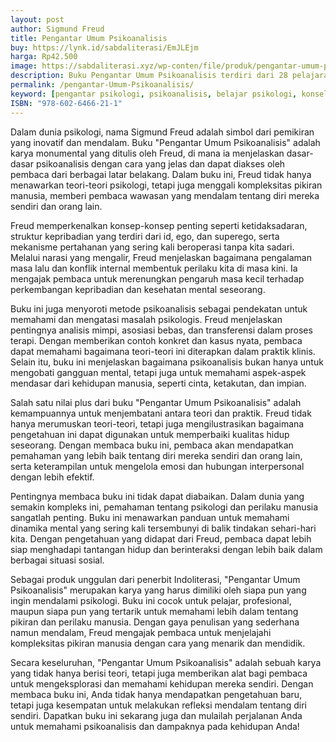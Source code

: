 ```yaml
---
layout: post
author: Sigmund Freud
title: Pengantar Umum Psikoanalisis
buy: https://lynk.id/sabdaliterasi/EmJLEjm
harga: Rp42.500
image: https://sabdaliterasi.xyz/wp-conten/file/produk/pengantar-umum-psikoanalisis.jpg
description: Buku Pengantar Umum Psikoanalisis terdiri dari 28 pelajaran yang diberikan oleh Sigmund Freud (1856-1939), pendiri psikoanalisis, selama Perang Dunia...
permalink: /pengantar-Umum-Psikoanalisis/
keyword: [pengantar psikologi, psikoanalisis, belajar psikologi, konseling, karya freud, pengantar pemikiran freud, freud]
ISBN: "978-602-6466-21-1"
---
```

<p>Dalam dunia psikologi, nama Sigmund Freud adalah simbol dari pemikiran yang inovatif dan mendalam. Buku "Pengantar Umum Psikoanalisis" adalah karya monumental yang ditulis oleh Freud, di mana ia menjelaskan dasar-dasar psikoanalisis dengan cara yang jelas dan dapat diakses oleh pembaca dari berbagai latar belakang. Dalam buku ini, Freud tidak hanya menawarkan teori-teori psikologi, tetapi juga menggali kompleksitas pikiran manusia, memberi pembaca wawasan yang mendalam tentang diri mereka sendiri dan orang lain.</p><p>Freud memperkenalkan konsep-konsep penting seperti ketidaksadaran, struktur kepribadian yang terdiri dari id, ego, dan superego, serta mekanisme pertahanan yang sering kali beroperasi tanpa kita sadari. Melalui narasi yang mengalir, Freud menjelaskan bagaimana pengalaman masa lalu dan konflik internal membentuk perilaku kita di masa kini. Ia mengajak pembaca untuk merenungkan pengaruh masa kecil terhadap perkembangan kepribadian dan kesehatan mental seseorang.</p><p>Buku ini juga menyoroti metode psikoanalisis sebagai pendekatan untuk memahami dan mengatasi masalah psikologis. Freud menjelaskan pentingnya analisis mimpi, asosiasi bebas, dan transferensi dalam proses terapi. Dengan memberikan contoh konkret dan kasus nyata, pembaca dapat memahami bagaimana teori-teori ini diterapkan dalam praktik klinis. Selain itu, buku ini menjelaskan bagaimana psikoanalisis bukan hanya untuk mengobati gangguan mental, tetapi juga untuk memahami aspek-aspek mendasar dari kehidupan manusia, seperti cinta, ketakutan, dan impian.</p><p>Salah satu nilai plus dari buku "Pengantar Umum Psikoanalisis" adalah kemampuannya untuk menjembatani antara teori dan praktik. Freud tidak hanya merumuskan teori-teori, tetapi juga mengilustrasikan bagaimana pengetahuan ini dapat digunakan untuk memperbaiki kualitas hidup seseorang. Dengan membaca buku ini, pembaca akan mendapatkan pemahaman yang lebih baik tentang diri mereka sendiri dan orang lain, serta keterampilan untuk mengelola emosi dan hubungan interpersonal dengan lebih efektif.</p><p>Pentingnya membaca buku ini tidak dapat diabaikan. Dalam dunia yang semakin kompleks ini, pemahaman tentang psikologi dan perilaku manusia sangatlah penting. Buku ini menawarkan panduan untuk memahami dinamika mental yang sering kali tersembunyi di balik tindakan sehari-hari kita. Dengan pengetahuan yang didapat dari Freud, pembaca dapat lebih siap menghadapi tantangan hidup dan berinteraksi dengan lebih baik dalam berbagai situasi sosial.</p><p>Sebagai produk unggulan dari penerbit Indoliterasi, "Pengantar Umum Psikoanalisis" merupakan karya yang harus dimiliki oleh siapa pun yang ingin mendalami psikologi. Buku ini cocok untuk pelajar, profesional, maupun siapa pun yang tertarik untuk memahami lebih dalam tentang pikiran dan perilaku manusia. Dengan gaya penulisan yang sederhana namun mendalam, Freud mengajak pembaca untuk menjelajahi kompleksitas pikiran manusia dengan cara yang menarik dan mendidik.</p><p>Secara keseluruhan, "Pengantar Umum Psikoanalisis" adalah sebuah karya yang tidak hanya berisi teori, tetapi juga memberikan alat bagi pembaca untuk mengeksplorasi dan memahami kehidupan mereka sendiri. Dengan membaca buku ini, Anda tidak hanya mendapatkan pengetahuan baru, tetapi juga kesempatan untuk melakukan refleksi mendalam tentang diri sendiri. Dapatkan buku ini sekarang juga dan mulailah perjalanan Anda untuk memahami psikoanalisis dan dampaknya pada kehidupan Anda!</p>